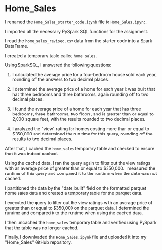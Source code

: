 # Home_Sales

I renamed the `Home_Sales_starter_code.ipynb` file to `Home_Sales.ipynb`.

I imported all the necessary PySpark SQL functions for the assignment.

I read the `home_sales_revised.csv` data from the starter code into a Spark DataFrame.

I created a temporary table called `home_sales`.

Using SparkSQL, I answered the following questions:

1. I calculated the average price for a four-bedroom house sold each year, rounding off the answers to two decimal places.

2. I determined the average price of a home for each year it was built that has three bedrooms and three bathrooms, again rounding off to two decimal places.

3. I found the average price of a home for each year that has three bedrooms, three bathrooms, two floors, and is greater than or equal to 2,000 square feet, with the results rounded to two decimal places.

4. I analyzed the "view" rating for homes costing more than or equal to $350,000 and determined the run time for this query, rounding off the results to two decimal places.

After that, I cached the `home_sales` temporary table and checked to ensure that it was indeed cached.

Using the cached data, I ran the query again to filter out the view ratings with an average price of greater than or equal to $350,000. I measured the runtime of this query and compared it to the runtime when the data was not cached.

I partitioned the data by the "date_built" field on the formatted parquet home sales data and created a temporary table for the parquet data.

I executed the query to filter out the view ratings with an average price of greater than or equal to $350,000 on the parquet data. I determined the runtime and compared it to the runtime when using the cached data.

I then uncached the `home_sales` temporary table and verified using PySpark that the table was no longer cached.

Finally, I downloaded the `Home_Sales.ipynb` file and uploaded it into my "Home_Sales" GitHub repository.
